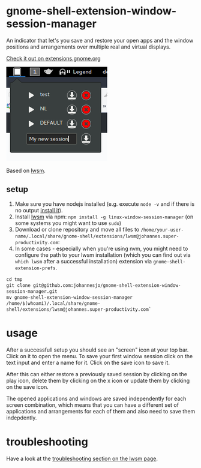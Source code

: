 # gnome-shell-extension-window-session-manager

An indicator that let's you save and restore your open apps and the window positions and arrangements over multiple real and virtual displays.

[Check it out on extensions.gnome.org](https://extensions.gnome.org/extension/1323/window-session-manager/)

![Screenshot](/screenshot.png "Screenshot")

Based on [lwsm](https://github.com/johannesjo/linux-window-session-manager).

## setup
1. Make sure you have nodejs installed (e.g. execute `node -v` and if there is no output [install it](https://nodejs.org/en/download/package-manager/)). 
2. Install [lwsm](https://github.com/johannesjo/linux-window-session-manager) via npm: `npm install -g linux-window-session-manager` (on some systems you might want to use `sudo`)
3. Download or clone repository and move all files to `/home/your-user-name/.local/share/gnome-shell/extensions/lwsm@johannes.super-productivity.com`:
4. In some cases - especially when you're using nvm, you might need to configure the path to your lwsm installation (which you can find out via `which lwsm` after a successful installation) extension via `gnome-shell-extension-prefs`. 

```
cd tmp
git clone git@github.com:johannesjo/gnome-shell-extension-window-session-manager.git
mv gnome-shell-extension-window-session-manager /home/$(whoami)/.local/share/gnome-shell/extensions/lwsm@johannes.super-productivity.com`
```

# usage
After a successfull setup you should see an "screen" icon at your top bar. Click on it to open the menu. To save your first window session click on the text input and enter a name for it. Click on the save icon to save it. 

After this can either restore a previously saved session by clicking on the play icon, delete them by clicking on the x icon or update them by clicking on the save icon. 

The opened applications and windows are saved independently for each screen combination, which means that you can have a different set of applications and arrangements for each of them and also need to save them indepdently. 

# troubleshooting
Have a look at the [troubleshooting section on the lwsm page](https://github.com/johannesjo/linux-window-session-manager#troubleshooting--issues).
